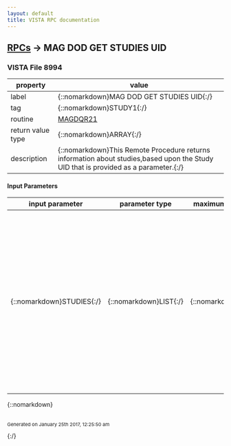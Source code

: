 ```yaml
---
layout: default
title: VISTA RPC documentation
---
```




## [RPCs](TableOfContent.md) &#8594; MAG DOD GET STUDIES UID 



### VISTA File 8994 


 property | value 
--- | --- 
 label | {::nomarkdown}MAG DOD GET STUDIES UID{:/}
 tag | {::nomarkdown}STUDY1{:/}
 routine | [MAGDQR21](http://code.osehra.org/dox/Routine_MAGDQR21_source.html)
 return value type | {::nomarkdown}ARRAY{:/}
 description | {::nomarkdown}This Remote Procedure returns information about studies,based upon the Study UID that is provided as a parameter.{:/}

#### Input Parameters

| input parameter | parameter type | maximum data length | required | description | 
| --- | --- | --- | --- | --- | 
| {::nomarkdown}STUDIES{:/} | {::nomarkdown}LIST{:/} | {::nomarkdown}1000{:/} | {::nomarkdown}true{:/} | {::nomarkdown}This parameter can either be provided as a single value or as an array.Each value found (either STUDIES or STUDIES(i)) will be evaluated by the Remote Procedure.Each value found must be the UID of a study.For each study specified, the Remote Procedure will returna hierarchical list of all series and images in that study.{:/} | 

{::nomarkdown} <br/><br/><p style="font-size: 11px">Generated on January 25th 2017, 12:25:50 am</p>{:/}
